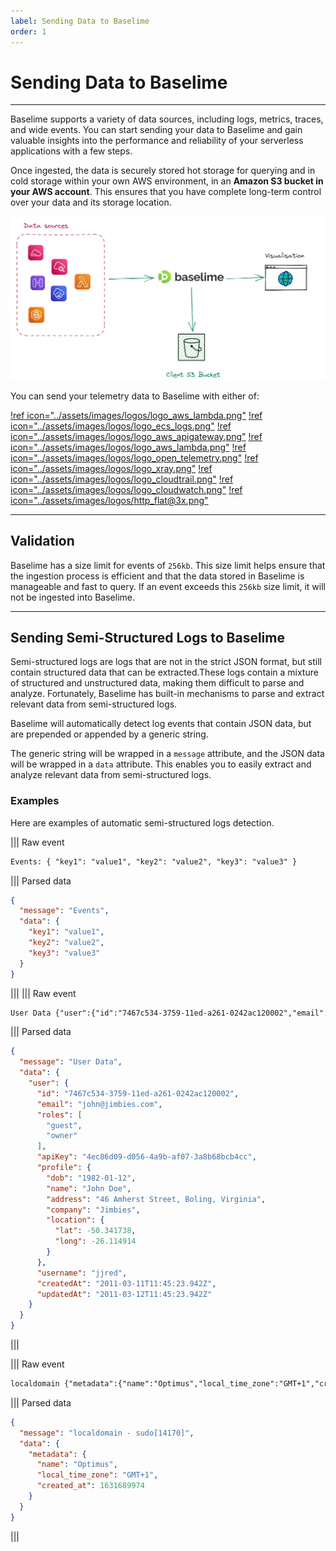```yaml
---
label: Sending Data to Baselime
order: 1
---
```


# Sending Data to Baselime

---


Baselime supports a variety of data sources, including logs, metrics, traces, and wide events. You can start sending your data to Baselime and gain valuable insights into the performance and reliability of your serverless applications with a few steps.

Once ingested, the data is securely stored hot storage for querying and in cold storage within your own AWS environment, in an **Amazon S3 bucket in your AWS account**. This ensures that you have complete long-term control over your data and its storage location.

![Sending Telemetry data to Baselime](../assets/images/illustrations/sending-data/s3.png)

You can send your telemetry data to Baselime with either of:

[!ref icon="../assets/images/logos/logo_aws_lambda.png"](./lambda-logs.md)
[!ref icon="../assets/images/logos/logo_ecs_logs.png"](./ecs-logs.md)
[!ref icon="../assets/images/logos/logo_aws_apigateway.png"](./apigateway-logs.md)
[!ref icon="../assets/images/logos/logo_aws_lambda.png"](./lambda-extension.md)
[!ref icon="../assets/images/logos/logo_open_telemetry.png"](./otel.md)
[!ref icon="../assets/images/logos/logo_xray.png"](./xray.md)
[!ref icon="../assets/images/logos/logo_cloudtrail.png"](./cloudtrail.md)
[!ref icon="../assets/images/logos/logo_cloudwatch.png"](./cloudwatch-metrics.md)
[!ref icon="../assets/images/logos/http_flat@3x.png"](./events-api.md)

---

## Validation

Baselime has a size limit for events of `256kb`. This size limit helps ensure that the ingestion process is efficient and that the data stored in Baselime is manageable and fast to query. If an event exceeds this `256kb` size limit, it will not be ingested into Baselime.

--- 
## Sending Semi-Structured Logs to Baselime

Semi-structured logs are logs that are not in the strict JSON format, but still contain structured data that can be extracted.These logs contain a mixture of structured and unstructured data, making them difficult to parse and analyze. Fortunately, Baselime has built-in mechanisms to parse and extract relevant data from semi-structured logs.

Baselime will automatically detect log events that contain JSON data, but are prepended or appended by a generic string. 

The generic string will be wrapped in a `message` attribute, and the JSON data will be wrapped in a `data` attribute. This enables you to easily extract and analyze relevant data from semi-structured logs.

### Examples

Here are examples of automatic semi-structured logs detection.

||| Raw event
```txt
Events: { "key1": "value1", "key2": "value2", "key3": "value3" }
```
||| Parsed data
```json
{
  "message": "Events",
  "data": {
    "key1": "value1",
    "key2": "value2",
    "key3": "value3"
  }
}
```
||| 
||| Raw event
```txt
User Data {"user":{"id":"7467c534-3759-11ed-a261-0242ac120002","email":"john@jimbies.com","roles":["guest","owner"],"apiKey":"4ec86d09-d056-4a9b-af07-3a8b68bcb4cc","profile":{"dob":"1982-01-12","name":"John Doe","address":"46 Amherst Street, Boling, Virginia","company":"Jimbies","location":{"lat":-50.341738,"long":-26.114914}},"username":"jjred","createdAt":"2011-03-11T11:45:23.942Z","updatedAt":"2011-03-12T11:45:23.942Z"}}'
```
||| Parsed data
```json
{
  "message": "User Data",
  "data": {
    "user": {
      "id": "7467c534-3759-11ed-a261-0242ac120002",
      "email": "john@jimbies.com",
      "roles": [
        "guest",
        "owner"
      ],
      "apiKey": "4ec86d09-d056-4a9b-af07-3a8b68bcb4cc",
      "profile": {
        "dob": "1982-01-12",
        "name": "John Doe",
        "address": "46 Amherst Street, Boling, Virginia",
        "company": "Jimbies",
        "location": {
          "lat": -50.341738,
          "long": -26.114914
        }
      },
      "username": "jjred",
      "createdAt": "2011-03-11T11:45:23.942Z",
      "updatedAt": "2011-03-12T11:45:23.942Z"
    }
  }
}
```
||| 

||| Raw event
```txt
localdomain {"metadata":{"name":"Optimus","local_time_zone":"GMT+1","created_at":1631689974}} sudo[14170]
```
||| Parsed data
```json
{
  "message": "localdomain - sudo[14170]",
  "data": {
    "metadata": {
      "name": "Optimus",
      "local_time_zone": "GMT+1",
      "created_at": 1631689974
    }
  }
}
```
||| 


